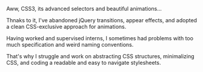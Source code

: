 Aww, CSS3, its advanced selectors and beautiful animations...

Thnaks to it, I've abandoned jQuery transitions, appear effects, and adopted a clean CSS-exclusive approach for animations.

Having worked and supervised interns, I sometimes had problems with too much specification and weird naming conventions.

That's why I struggle and work on abstracting CSS structures, minimalizing CSS, and coding a readable and easy to navigate stylesheets.
